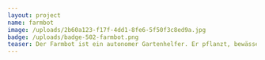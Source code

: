 ```yaml
---
layout: project
name: farmbot
image: /uploads/2b60a123-f17f-4dd1-8fe6-5f50f3c8ed9a.jpg
badge: /uploads/badge-502-farmbot.png
teaser: Der Farmbot ist ein autonomer Gartenhelfer. Er pflanzt, bewässer und düngt ein Hochbeet. Dazu nutzt er einen CNC-ähnlichen Ansatz. Auf der Bundesgartenschau in Heilbronn wird ein Prototyp ausgestellt sein und in Aktion zu begutachten.
---
```


